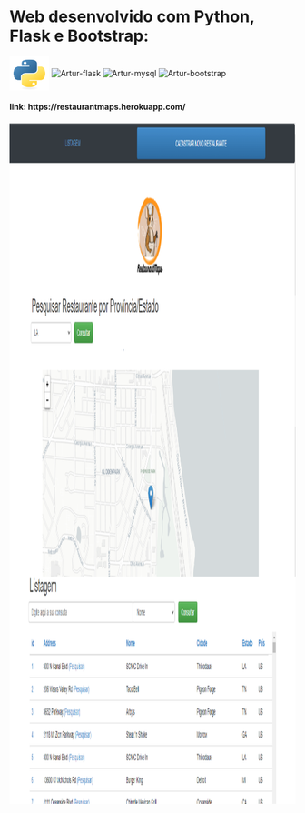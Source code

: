 <H1>Web desenvolvido com Python, Flask e Bootstrap:</H1>
<div>
  <img align="center" alt="Artur-python" height="60" width="70" src="https://raw.githubusercontent.com/devicons/devicon/master/icons/python/python-original.svg" >
 <img align="center" alt="Artur-flask" height="80" width="90" src="https://cdn.jsdelivr.net/gh/devicons/devicon/icons/flask/flask-original-wordmark.svg" >
  <img align="center" alt="Artur-mysql" height="80" width="90" src="https://cdn.jsdelivr.net/gh/devicons/devicon/icons/mysql/mysql-original-wordmark.svg" >
  <img align="center" alt="Artur-bootstrap" height="80" width="90" src="https://cdn.jsdelivr.net/gh/devicons/devicon/icons/bootstrap/bootstrap-plain-wordmark.svg" >
 
  
  </div>
<h4>link: https://restaurantmaps.herokuapp.com/</h4>
 <img align="center" alt="Artur-Java" height="400" width="1100" src="https://github.com/Artur-Hugo/Web-Python-Restaurantes-US/blob/5da04363ba985b2d3fc514d2c44809cdbd6e3c1b/para%20o%20github.png" >
 <img align="center" alt="Artur-Java" height="400" width="1100" src="https://github.com/Artur-Hugo/Web-Python-Restaurantes-US/blob/main/para%20o%20github2.png" >
 <img align="center" alt="Artur-Java" height="400" width="1100" src="https://github.com/Artur-Hugo/Web-Python-Restaurantes-US/blob/main/para%20o%20github3.png" >
